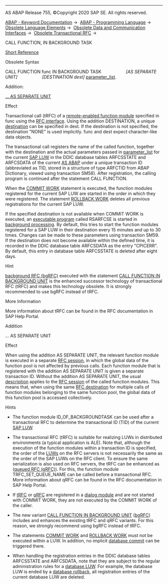   

* * *

AS ABAP Release 755, ©Copyright 2020 SAP SE. All rights reserved.

[ABAP - Keyword Documentation](javascript:call_link\('abenabap.htm'\)) →  [ABAP - Programming Language](javascript:call_link\('abenabap_reference.htm'\)) →  [Obsolete Language Elements](javascript:call_link\('abenabap_obsolete.htm'\)) →  [Obsolete Data and Communication Interfaces](javascript:call_link\('abenextern_obsolete.htm'\)) →  [Obsolete Transactional RFC](javascript:call_link\('abenrfc_obsolete.htm'\)) → 

CALL FUNCTION, IN BACKGROUND TASK

[Short Reference](javascript:call_link\('abapcall_function_shortref.htm'\))

Obsolete Syntax

CALL FUNCTION func IN BACKGROUND TASK
                   *\[*AS SEPARATE UNIT*\]*
                   *\[*DESTINATION dest*\]*
[parameter\_list](javascript:call_link\('abapcall_function_background_para.htm'\)).

Addition:

[... AS SEPARATE UNIT](#!ABAP_ONE_ADD@1@)

Effect

Transactional call (tRFC) of a [remote-enabled function module](javascript:call_link\('abenremote_enabled_fm_glosry.htm'\) "Glossary Entry") specified in func using the [RFC interface](javascript:call_link\('abenrfc_interface_glosry.htm'\) "Glossary Entry"). Using the addition DESTINATION, a unique [destination](javascript:call_link\('abenrfc_destination.htm'\)) can be specified in dest. If the destination is not specified, the destination "NONE" is used implicitly. func and dest expect character-like data objects.

The transactional call registers the name of the called function, together with the destination and the actual parameters passed in [parameter\_list](javascript:call_link\('abapcall_function_background_para.htm'\)) for the current [SAP LUW](javascript:call_link\('abensap_luw_glosry.htm'\) "Glossary Entry") in the DDIC database tables ARFCSSTATE and ARFCSDATA of the current [AS ABAP](javascript:call_link\('abenas_abap_glosry.htm'\) "Glossary Entry") under a unique transaction ID (abbreviated as TID, stored in a structure of type ARFCTID from ABAP Dictionary, viewed using transaction SM58). After registration, the calling program is continued after the statement CALL FUNCTION.

When the [COMMIT WORK](javascript:call_link\('abapcommit.htm'\)) statement is executed, the function modules registered for the current SAP LUW are started in the order in which they were registered. The statement [ROLLBACK WORK](javascript:call_link\('abaprollback.htm'\)) deletes all previous registrations for the current SAP LUW.

If the specified destination is not available when COMMIT WORK is executed, an [executable program](javascript:call_link\('abenexecutable_program_glosry.htm'\) "Glossary Entry") called RSARFCSE is started in [background processing](javascript:call_link\('abenbackround_processing_glosry.htm'\) "Glossary Entry"). By default, this tries to start the function modules registered for a SAP LUW in their destination every 15 minutes and up to 30 times. Changes can be made to these parameters using transaction SM59. If the destination does not become available within the defined time, it is recorded in the DDIC database table ARFCSDATA as the entry "CPICERR". By default, this entry in database table ARFCSSTATE is deleted after eight days.

Hint

[background RFC (bgRFC)](javascript:call_link\('abenbg_remote_function_glosry.htm'\) "Glossary Entry") executed with the statement [CALL FUNCTION IN BACKGROUND UNIT](javascript:call_link\('abapcall_function_background_unit.htm'\)) is the enhanced successor technology of transactional RFC (tRFC) and makes this technology obsolete. It is strongly recommended to use bgRFC instead of tRFC.

More Information

More information about tRFC can be found in the RFC documentation in SAP Help Portal.

Addition

... AS SEPARATE UNIT

Effect

When using the addition AS SEPARATE UNIT, the relevant function module is executed in a separate [RFC session](javascript:call_link\('abenrfc_session_glosry.htm'\) "Glossary Entry"), in which the global data of the function pool is not affected by previous calls. Each function module that is registered with the addition AS SEPARATE UNIT is given a separate transaction ID. Without the addition AS SEPARATE UNIT, the usual [description](javascript:call_link\('abenrfc_context.htm'\)) applies to the [RFC session](javascript:call_link\('abenrfc_session_glosry.htm'\) "Glossary Entry") of the called function modules. This means that, when using the same [RFC destination](javascript:call_link\('abenrfc_dest_glosry.htm'\) "Glossary Entry") for multiple calls of function modules belonging to the same function pool, the global data of this function pool is accessed collectively.

Hints

-   The function module ID\_OF\_BACKGROUNDTASK can be used after a transactional RFC to determine the transactional ID (TID) of the current [SAP LUW](javascript:call_link\('abensap_luw_glosry.htm'\) "Glossary Entry").
    

-   The transactional RFC (tRFC) is suitable for realizing LUWs in distributed environments (a typical application is ALE). Note that, although the execution of the function modules within a transaction ID is specified, the order of the [LUWs](javascript:call_link\('abenluw_glosry.htm'\) "Glossary Entry") on the RFC servers is not necessarily the same as the order of the SAP LUWs on the RFC client. To ensure the same serialization is also used on RFC servers, the tRFC can be enhanced as ([queued RFC (qRFC)](javascript:call_link\('abenqrfc_glosry.htm'\) "Glossary Entry")). For this, the function module TRFC\_SET\_QUEUE\_NAME can be called before a transactional RFC. More information about qRFC can be found in the RFC documentation in SAP Help Portal.

-   If [tRFC](javascript:call_link\('abentrfc_2_glosry.htm'\) "Glossary Entry") or [qRFC](javascript:call_link\('abenqrfc_glosry.htm'\) "Glossary Entry") are registered in a [dialog module](javascript:call_link\('abendialog_module_object_glosry.htm'\) "Glossary Entry") and are not started with COMMIT WORK, they are not executed by the COMMIT WORK of the caller.
    

-   The new variant [CALL FUNCTION IN BACKGROUND UNIT](javascript:call_link\('abapcall_function_background_unit.htm'\)) ([bgRFC](javascript:call_link\('abenbgrfc_glosry.htm'\) "Glossary Entry")) includes and enhances the existing tRFC and qRFC variants. For this reason, we strongly recommend using bgRFC instead of tRFC.
    

-   The statements [COMMIT WORK](javascript:call_link\('abapcommit.htm'\)) and [ROLLBACK WORK](javascript:call_link\('abaprollback.htm'\)) must not be executed within a LUW. In addition, no implicit [database commit](javascript:call_link\('abendatabase_commit_glosry.htm'\) "Glossary Entry") can be triggered there.
    

-   When handling the registration entries in the DDIC database tables ARFCSSTATE and ARFCSDATA, note that they are subject to the regular administration rules for a [database LUW](javascript:call_link\('abendatabase_luw_glosry.htm'\) "Glossary Entry"). For example, the database LUW is ended by a [database rollback](javascript:call_link\('abendatabase_rollback_glosry.htm'\) "Glossary Entry"), all registration entries of the current database LUW are deleted.
